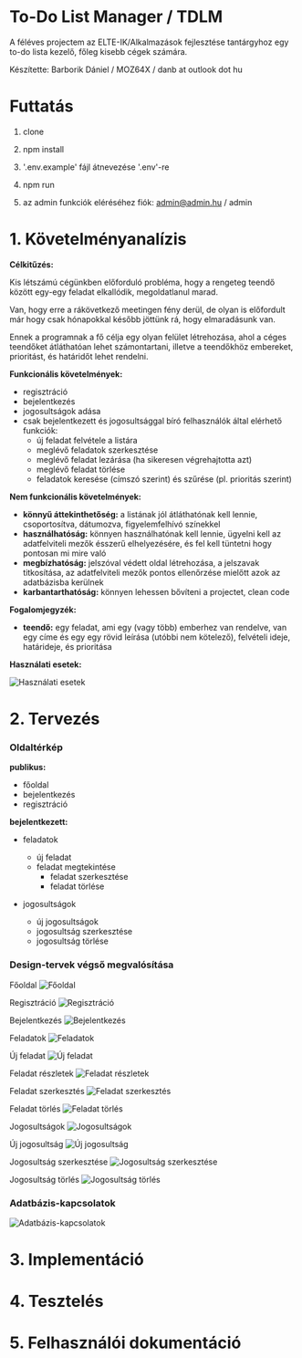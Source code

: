 # To-Do List Manager / TDLM

A féléves projectem az ELTE-IK/Alkalmazások fejlesztése tantárgyhoz egy to-do lista kezelő, főleg kisebb cégek számára.

Készítette: Barborik Dániel / MOZ64X / danb at outlook dot hu

# Futtatás

1. clone
2. npm install
3. '.env.example' fájl átnevezése '.env'-re
4. npm run

5. az admin funkciók eléréséhez fiók: admin@admin.hu / admin

# 1. Követelményanalízis

__Célkitűzés:__

Kis létszámú cégünkben előforduló probléma, hogy a rengeteg teendő között egy-egy feladat elkallódik, megoldatlanul marad.

Van, hogy erre a rákövetkező meetingen fény derül, de olyan is előfordult már hogy csak hónapokkal később jöttünk rá, hogy elmaradásunk van.

Ennek a programnak a fő célja egy olyan felület létrehozása, ahol a céges teendőket átláthatóan lehet számontartani, illetve a teendőkhöz embereket, prioritást, és határidőt lehet rendelni.

__Funkcionális követelmények:__

- regisztráció
- bejelentkezés
- jogosultságok adása
- csak bejelentkezett és jogosultsággal bíró felhasználók által elérhető funkciók:
  - új feladat felvétele a listára
  - meglévő feladatok szerkesztése
  - meglévő feladat lezárása (ha sikeresen végrehajtotta azt)
  - meglévő feladat törlése
  - feladatok keresése (címszó szerint) és szűrése (pl. prioritás szerint)

__Nem funkcionális követelmények:__

- __könnyű áttekinthetőség:__ a listának jól átláthatónak kell lennie, csoportosítva, dátumozva, figyelemfelhívó színekkel
- __használhatóság:__ könnyen használhatónak kell lennie, ügyelni kell az adatfelviteli mezők ésszerű elhelyezésére, és fel kell tüntetni hogy pontosan mi mire való
- __megbízhatóság:__ jelszóval védett oldal létrehozása, a jelszavak titkosítása, az adatfelviteli mezők pontos ellenőrzése mielőtt azok az adatbázisba kerülnek
- __karbantarthatóság:__ könnyen lehessen bővíteni a projectet, clean code

__Fogalomjegyzék:__

- __teendő:__ egy feladat, ami egy (vagy több) emberhez van rendelve, van egy címe és egy egy rövid leírása (utóbbi nem kötelező), felvételi ideje, határideje, és prioritása

__Használati esetek:__

![Használati esetek](documentation-assets/use-case-1.png)

# 2. Tervezés

### Oldaltérkép

__publikus:__

- főoldal
- bejelentkezés
- regisztráció

__bejelentkezett:__

- feladatok
  - új feladat
  - feladat megtekintése
    - feladat szerkesztése
    - feladat törlése

- jogosultságok
  - új jogosultságok
  - jogosultság szerkesztése
  - jogosultság törlése

### Design-tervek végső megvalósítása

Főoldal
![Főoldal](documentation-assets/progress-images/final/fooldal.PNG)

Regisztráció
![Regisztráció](documentation-assets/progress-images/final/regisztracio.PNG)

Bejelentkezés
![Bejelentkezés](documentation-assets/progress-images/final/bejelentkezes.PNG)

Feladatok
![Feladatok](documentation-assets/progress-images/final/feladatok.PNG)

Új feladat
![Új feladat](documentation-assets/progress-images/final/ujfeladat.PNG)

Feladat részletek
![Feladat részletek](documentation-assets/progress-images/final/feladatreszletek.PNG)

Feladat szerkesztés
![Feladat szerkesztés](documentation-assets/progress-images/final/feladatszerkesztes.PNG)

Feladat törlés
![Feladat törlés](documentation-assets/progress-images/final/feladattorles.PNG)

Jogosultságok
![Jogosultságok](documentation-assets/progress-images/final/jogosultsagok.PNG)

Új jogosultság
![Új jogosultság](documentation-assets/progress-images/final/ujjogosultsag.PNG)

Jogosultság szerkesztése
![Jogosultság szerkesztése](documentation-assets/progress-images/final/jogosultsagszerkesztes.PNG)

Jogosultság törlés
![Jogosultság törlés](documentation-assets/progress-images/final/jogosultsagtorles.PNG)

### Adatbázis-kapcsolatok

![Adatbázis-kapcsolatok](documentation-assets/db-relations-1.png)

# 3. Implementáció

# 4. Tesztelés

# 5. Felhasználói dokumentáció